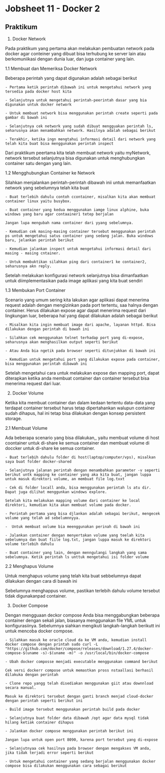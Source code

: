 # Jobsheet 11 - Docker 2

## Praktikum

1. Docker Network

Pada praktikum yang pertama akan melakukan pembuatan network pada docker agar conteiner yang dibuat bisa terhubung ke server lain atau berkomuniikasi dengan dunia luar, dan juga container yang lain.

1.1 Membuat dan Memeriksa Docker Network

Beberapa perintah yang dapat digunakan adalah sebagai berikut

    - Pertama ketik perintah dibawah ini untuk mengetahui network yang tersedia pada docker host kita

    - Selanjutnya untuk mengetahui perintah-peerintah dasar yang bia digunakan untuk docker network

    - Untuk membuat network bisa menggunakan perintah create seperti pada gambar di bawah ini

    - Selanjutnya cek network yang sudah dibuat mengguakan perintah ls, seharusnya akan menambahkan network. Hasilnya adalah sebagai berikut

    - Terakhir, ketika ingn mengtahui informasi detail dari network yang telah kita buat bisa menggunakan perintah inspect

Dari praktikum peertama kita telah membuat network yaitu myNetwork, network tersebut selanjutnya bisa digunakan untuk menghubungkan container satu dengan yang lain.

 1.2 Mengghubungkan Container ke Network

Silahkan menjalankan perintah-perintah dibawah inii untuk memanfaatkan network yang sebelumnya telah kita buat

    - Buat terlebih dahulu contoh ccontainer, misalkan kita akan membuat container linux yaitu busybox.

    - Buat container yang kedua menggunakan iamge linux alphine, buka windows yang baru agar contaainer1 tetep berjalan

    Jangan lupa mengubah nama container dari yyang sebelumnya.

    - Kemudian cek masing-masing container tersebut menggunakan perintah ps untuk mengetahui satus container yang sedang jalan. Buka windows baru, jelankan perintah berikut 

    - Kemudian jalankan inspect untuk mengetahui informasi detail dari masing - masing cntainer.

    - Untuk membuktikan silahkan ping dari container1 ke container2, seharusnya akn reply.

Setelah melakukan konfigurasi network selanjutnya bisa dimanfaatkan untuk diimplementasikan pada image aplikasi yang kita buat sendiri

1.3 Membukan Port Container

Scenario yang umum sering kita lakukan agar aplikasi dapat menerima request adalah dengan mengizinkan pada port tertentu, saa halnya dengan container. Herus dilakukan expose agar dapat menerima request dari lingkungan luar, beberapa hal yang dapat dilakukan adalah sebagai berikut

    - Misalkan kita ingin membuat image dari apache, layanan httpd. Bisa dilakukan dengan perintah di bawah ini

    - Silahkan cek menggunakan telnet terhadap port yang di-expose, seharusnya akan menghasilkan output seperti berikut

    - Atau Anda bia ngetik pada browser seperti ditunjukkan di bawah ini

    - Kemudian untuk mengetahui port yang dilakukan expose pada container, bisa menggunakan perintah dibawah ini

Setelah mengetahui cara untuk melakukan expose dan mapping port, dapat diterapkan ketika anda membuat container dan container tersebut bisa menerima request dari luar.

2. Docker Volume

Ketika kita membuat container dan dalam kedaan tertentu data-data yang terdapat container tersebut harus tetap dipertahankan walupun container sudah dihapus, hal ini tetap bisa dilakukan dengan konsep persistent storage.

2.1 Membuat Volume

Ada beberapa scenario yang bisa dilakukan,, yaitu membuat volume di host coontainer untuk  di-share ke semua container dan membuat volume di doccker untuk di-share ke semua container.

    - Buat terlebih dahulu folder di host(laptop/computer/vps), misalkan saya buat folder docker-shared

    - Selanjutnya jalanan perintah dengan menambahkan parameter -v seperti berikut untk mapping ke container yang aka kita buat, jangan luppa untuk masuk direktori volume, an membuat file log.txxt

    - Cek di folder locall anda, bisa menggunakan perintah ls atu dir. Dapat juga dilihat menggunkan windows explore.

    Setelah kita melakukan mapping volume dari container ke local direktori, kemudian kita akan membuat volume pada docker.

    - Perintah pertama yang bisa djlankan adalah sebagai berikut, mengecek volume yang telah ad sebelumnnyya.

    -  Untuk membuat oolume bia meenggunakan perinah di bawah ini

    - Jalankan container dengan menyertakan volume yang teelah kita sebelumnya dan buat fiile log.txt, jangan luppa masuk ke direktori volume terlebih dahulu

    - Buat container yang lain, dengan menngulangi langkah yang sama sebelumnya. Ketik perintah ls unttuk mengetahui isi folder volume

2.2 Menghapus Volume

Untuk menghapus volume yang telah kita buat sebbelumnya dapat dilakukan dengan cara di bawah ini

Sebelumnya menghappus volume, pastikan terlebih dahulu volume tersebut tidak digunakanpad container.

3. Docker Compose

Dengan mengguaan deckor compose Anda bisa menggabungkan beberapa container dengan sekali jalan, biasanya menggunakan file YML untuk konfigurasiinya. Sebelumnya siahkan mengikuti langkah-langkah berikutt ini untuk mencoba docker compose.

    - Silahkan masuk ke oracle cloud da ke VM anda, kemudian install docker compose dengan printah sudo curl -L "https://github.com/docker/compose/releases/download/1.27.4/docker-compose-$(uname -s)-$(uname -m)" -o /usr/local/bin/docker-compose

    - Ubah docker composse menjadi executable menggunakan command berikut

    Cek versi dockerr compose untuk memastkan pross nstaallasi berhasil dilakuka dengan perintah

    - Clone repo yangg telah disediakan menggunakan giit atau downnload secara manual.

    Masuk ke direktori tersebut dengan ganti branch menjad cloud-docker dengan perintah seperti berikut ini

    - Build image tersebut menggunakan perintah build pada docker

    - Selanjutnya buat folder data dibawah /opt agar data mysql tidak hilang ketiak container dihapus

    - Jalankan docker compose menggunakan perintah berikut ini

    Jangan lupa untuk open port 8090, karena port tersebut yang di-expose

    - Selanjutnyaa cek hasilnya pada browser dengan mengakses VM anda, jika tidak terjadi error seperti berikut
    
    - Untuk mengetahui container yang sedang berjalan menggunakan docker compose bisa dilakukan menggunakan cara sebagai berikut